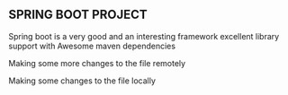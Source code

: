 ## SPRING BOOT PROJECT
Spring boot is a very good and an interesting framework
excellent library support with Awesome maven dependencies

Making some more changes to the file remotely
 



Making some changes to the file locally

